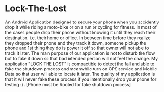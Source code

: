 # Lock-The-Lost
An Android Application designed to secure your phone when you accidently drop it while riding a moto-bike or on a run or cycling for fitness. In most of the cases people drop their phone without knowing it until they reach their destination. i.e. their home or office. In between time before they realize they dropped their phone and they track it down, someone pickup the phone and 1st thing they do is power it off so that owner will not able to track it later. The main purpose of our application is not to disturb the flow but to fake it down so that bad intended person will not feel the change. My application "LOCK THE LOST" is compactible to detect the fall and able to fake the shutdown process and meanwhile turn on GPS service and Mobile Data so that user will able to locate it later. The quality of my application is that it will never fake these process if you intentionally drop your phone for testing :) . [Phone must be Rooted for fake shutdown process] 

